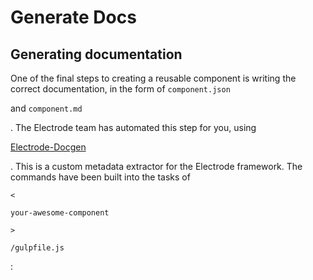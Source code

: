 # Generate Docs

## Generating documentation

One of the final steps to creating a reusable component is writing the correct documentation, in the form of `component.json`

and `component.md`

. The Electrode team has automated this step for you, using

[Electrode-Docgen](https://github.com/electrode-io/electrode-docgen)

. This is a custom metadata extractor for the Electrode framework. The commands have been built into the tasks of

`<`

`your-awesome-component`

`>`

`/gulpfile.js`

:

